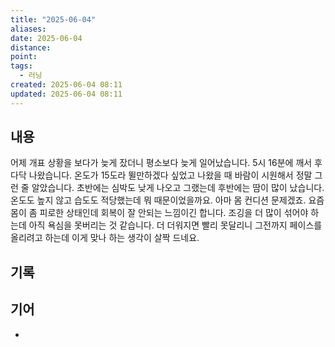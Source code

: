 ```yaml
---
title: "2025-06-04"
aliases:
date: 2025-06-04
distance:
point:
tags:
  - 러닝
created: 2025-06-04 08:11
updated: 2025-06-04 08:11
---
```


## 내용
어제 개표 상황을 보다가 늦게 잤더니 평소보다 늦게 일어났습니다. 5시 16분에 깨서 후다닥 나왔습니다. 온도가 15도라 뛸만하겠다 싶었고 나왔을 때 바람이 시원해서 정말 그런 줄 알았습니다. 초반에는 심박도 낮게 나오고 그랬는데 후반에는 땀이 많이 났습니다. 온도도 높지 않고 습도도 적당했는데 뭐 때문이었을까요. 아마 몸 컨디션 문제겠죠. 요즘 몸이 좀 피로한 상태인데 회복이 잘 안되는 느낌이긴 합니다. 조깅을 더 많이 섞어야 하는데 아직 욕심을 못버리는 것 같습니다. 더 더워지면 빨리 못달리니 그전까지 페이스를 올리려고 하는데 이게 맞나 하는 생각이 살짝 드네요.

## 기록

## 기어
- 
